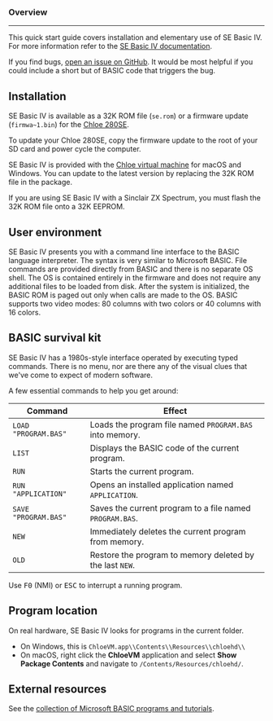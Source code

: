 ### Overview
***
This quick start guide covers installation and elementary use of SE Basic IV.
For more information refer to the [SE Basic IV documentation](Home).

If you find bugs, [open an issue on GitHub](https://github.com/cheveron/sebasic4/issues). It would be most helpful if you
could include a short but of BASIC code that triggers the bug.

## Installation
SE Basic IV is available as a 32K ROM file (`se.rom`) or a firmware update
(`firmwa~1.bin`) for the [Chloe 280SE](Chloe-280SE).

To update your Chloe 280SE, copy the firmware update to the root of your SD card
and power cycle the computer.

SE Basic IV is provided with the [Chloe virtual machine](https://sourcesolutions.itch.io/chloevm) for macOS and Windows. You can update to the latest version by replacing the 32K ROM file in the
package.

If you are using SE Basic IV with a Sinclair ZX Spectrum, you must flash the 32K
ROM file onto a 32K EEPROM.

## User environment
SE Basic IV presents you with a command line interface to the BASIC language
interpreter. The syntax is very similar to Microsoft BASIC. File commands are
provided directly from BASIC and there is no separate OS shell. The OS is
contained entirely in the firmware and does not require any additional files to
be loaded from disk. After the system is initialized, the BASIC ROM is paged out
only when calls are made to the OS. BASIC supports two video modes: 80 columns
with two colors or 40 columns with 16 colors.

## BASIC survival kit
SE Basic IV has a 1980s-style interface operated by executing typed commands. There is no menu, nor are there any of the visual clues that we've come to expect of modern software.

A few essential commands to help you get around:

Command            | Effect
-------------------|------------------------------------------------------------
`LOAD "PROGRAM.BAS"` | Loads the program file named `PROGRAM.BAS` into memory.
`LIST`               | Displays the BASIC code of the current program.
`RUN`                | Starts the current program.
`RUN "APPLICATION"`  | Opens an installed application named `APPLICATION`.
`SAVE "PROGRAM.BAS"` | Saves the current program to a file named `PROGRAM.BAS`.
`NEW`                | Immediately deletes the current program from memory.
`OLD`                | Restore the program to memory deleted by the last `NEW`. 

Use <kbd>F0</kbd> (NMI) or <kbd>ESC</kbd> to interrupt a running program.

## Program location
On real hardware, SE Basic IV looks for programs in the current folder.

* On Windows, this is `ChloeVM.app\\Contents\\Resources\\chloehd\\`
* On macOS, right click the <b>ChloeVM</b> application and select <b>Show Package Contents</b>
  and navigate to `/Contents/Resources/chloehd/`.

## External resources
See the [collection of Microsoft BASIC programs and tutorials](https://github.com/robhagemans/hoard-of-gwbasic).

